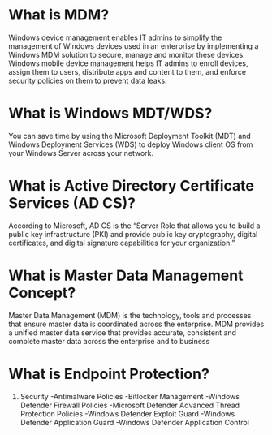 # What is MDM?

Windows device management enables IT admins to simplify the management of Windows devices used in an enterprise by implementing a Windows MDM solution to secure, manage and monitor these devices. Windows mobile device management helps IT admins to enroll devices, assign them to users, distribute apps and content to them, and enforce security policies on them to prevent data leaks.

# What is Windows MDT/WDS?

You can save time by using the Microsoft Deployment Toolkit (MDT) and Windows Deployment Services (WDS) to deploy Windows client OS from your Windows Server across your network.

# What is Active Directory Certificate Services (AD CS)?

According to Microsoft, AD CS is the “Server Role that allows you to build a public key infrastructure (PKI) and provide public key cryptography, digital certificates, and digital signature capabilities for your organization.”

# What is Master Data Management Concept?

Master Data Management (MDM) is the technology, tools and processes that ensure master data is coordinated across the enterprise. MDM provides a unified master data service that provides accurate, consistent and complete master data across the enterprise and to business 

# What is Endpoint Protection?

1. Security
-Antimalware Policies
-Bitlocker Management
-Windows Defender Firewall Policies
-Microsoft Defender Advanced Thread Protection Policies 
-Windows Defender Exploit Guard 
-Windows Defender Application Guard
-Windows Defender Application Control


